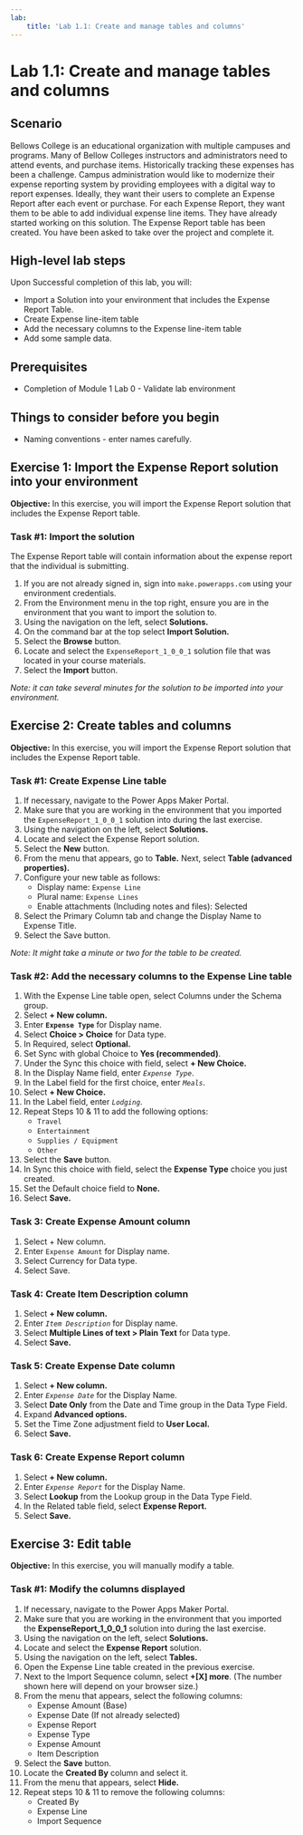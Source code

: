 ```yaml
---
lab:
    title: 'Lab 1.1: Create and manage tables and columns'
---
```


# Lab 1.1: Create and manage tables and columns

## Scenario
Bellows College is an educational organization with multiple campuses and programs. Many of Bellow Colleges instructors and administrators need to attend events, and purchase items. Historically tracking these expenses has been a challenge.
Campus administration would like to modernize their expense reporting system by providing employees with a digital way to report expenses.
Ideally, they want their users to complete an Expense Report after each event or purchase. For each Expense Report, they want them to be able to add individual expense line items. They have already started working on this solution. The Expense Report table has been created. You have been asked to take over the project and complete it.

## High-level lab steps
Upon Successful completion of this lab, you will:
- Import a Solution into your environment that includes the Expense Report Table.
- Create Expense line-item table
- Add the necessary columns to the Expense line-item table
- Add some sample data.

## Prerequisites
- Completion of Module 1 Lab 0 - Validate lab environment

## Things to consider before you begin
- Naming conventions - enter names carefully.

## Exercise 1: Import the Expense Report solution into your environment
**Objective:** In this exercise, you will import the Expense Report solution that includes the Expense Report table.

### Task #1: Import the solution
The Expense Report table will contain information about the expense report that the individual is submitting.
1. If you are not already signed in, sign into `make.powerapps.com` using your environment credentials.
2. From the Environment menu in the top right, ensure you are in the environment that you want to import the solution to.
3. Using the navigation on the left, select **Solutions.**
4. On the command bar at the top select **Import Solution.**
5. Select the **Browse** button.
6. Locate and select the `ExpenseReport_1_0_0_1` solution file that was located in your course materials.
7. Select the **Import** button.

*Note: it can take several minutes for the solution to be imported into your environment.*

## Exercise 2: Create tables and columns
**Objective:** In this exercise, you will import the Expense Report solution that includes the Expense Report table.

### Task #1: Create Expense Line table
1. If necessary, navigate to the Power Apps Maker Portal.
2. Make sure that you are working in the environment that you imported the `ExpenseReport_1_0_0_1` solution into during the last exercise.
3. Using the navigation on the left, select **Solutions.**
4. Locate and select the Expense Report solution.
5. Select the **New** button.
6. From the menu that appears, go to **Table.** Next, select **Table (advanced properties).**
7. Configure your new table as follows:
   - Display name: `Expense Line`
   - Plural name: `Expense Lines`
   - Enable attachments (Including notes and files): Selected
8. Select the Primary Column tab and change the Display Name to Expense Title.
9. Select the Save button.

*Note: It might take a minute or two for the table to be created.*

### Task #2: Add the necessary columns to the Expense Line table
1. With the Expense Line table open, select Columns under the Schema group.
2. Select **+ New column.**
3. Enter **`Expense Type`** for Display name.
4. Select **Choice > Choice** for Data type.
5. In Required, select **Optional.**
6. Set Sync with global Choice to **Yes (recommended)**.
7. Under the Sync this choice with field, select **+ New Choice.**
8. In the Display Name field, enter *`Expense Type`*.
9. In the Label field for the first choice, enter *`Meals`*.
10. Select **+ New Choice.**
11. In the Label field, enter *`Lodging`*.
12. Repeat Steps 10 & 11 to add the following options:
    - `Travel`
    - `Entertainment`
    - `Supplies / Equipment`
    - `Other`
13. Select the **Save** button.
14. In Sync this choice with field, select the **Expense Type** choice you just created.
15. Set the Default choice field to **None.**
16. Select **Save.**

### Task 3: Create Expense Amount column
1. Select + New column.
2. Enter `Expense Amount` for Display name.
3. Select Currency for Data type.
4. Select Save.

### Task 4: Create Item Description column
1. Select **+ New column.**
2. Enter *`Item Description`* for Display name.
3. Select **Multiple Lines of text > Plain Text** for Data type.
4. Select **Save.**

### Task 5: Create Expense Date column
1. Select **+ New column.**
2. Enter *`Expense Date`* for the Display Name.
3. Select **Date Only** from the Date and Time group in the Data Type Field.
4. Expand **Advanced options.**
5. Set the Time Zone adjustment field to **User Local.**
6. Select **Save.**

### Task 6: Create Expense Report column
1. Select **+ New column.**
2. Enter *`Expense Report`* for the Display Name.
3. Select **Lookup** from the Lookup group in the Data Type Field.
4. In the Related table field, select **Expense Report.**
5. Select **Save.**

## Exercise 3: Edit table
**Objective:** In this exercise, you will manually modify a table.

### Task #1: Modify the columns displayed
1. If necessary, navigate to the Power Apps Maker Portal.
2. Make sure that you are working in the environment that you imported the **ExpenseReport_1_0_0_1** solution into during the last exercise.
3. Using the navigation on the left, select **Solutions.**
4. Locate and select the **Expense Report** solution.
5. Using the navigation on the left, select **Tables.**
6. Open the Expense Line table created in the previous exercise.
7. Next to the Import Sequence column, select **+[X] more**. (The number shown here will depend on your browser size.)
8. From the menu that appears, select the following columns:
   - Expense Amount (Base)
   - Expense Date (If not already selected)
   - Expense Report
   - Expense Type
   - Expense Amount
   - Item Description
9. Select the **Save** button.
10. Locate the **Created By** column and select it.
11. From the menu that appears, select **Hide.**
12. Repeat steps 10 & 11 to remove the following columns:
    - Created By
    - Expense Line
    - Import Sequence
